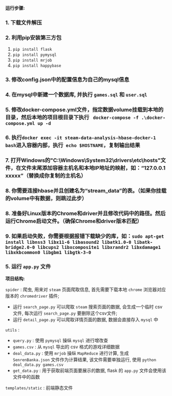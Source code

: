 **运行步骤:**

### 1. 下载文件解压

### 2. 利用pip安装第三方包

1. `pip install flask`
2. `pip install pymysql`
3. `pip install mrjob`
4. `pip install happybase`

### 3. 修改config.json中的配置信息为自己的mysql信息

### 4. 在mysql中新建一个数据库, 并执行 `games.sql` 和 `user.sql`

### 5. 修改docker-compose.yml文件，指定数据volume挂载到本地的目录，然后本地的项目根目录下执行 ` docker-compose -f .\docker-compose.yml up -d`

### 6. 执行`docker exec -it steam-data-analysis-hbase-docker-1 bash`进入容器内部，执行` echo $HOSTNAME`，复制输出结果

### 7. 打开Windows的"C:\Windows\System32\drivers\etc\hosts"文件，在文件末尾添加容器主机名和本地IP地址的映射，如：“127.0.0.1 xxxxx”（替换成你复制的主机名）

### 8. 你需要连接hbase并且创建名为“stream_data”的表。（如果你挂载的volume中有数据，则跳过此步）

### 8. 准备好Linux版本的Chrome和driver并且修改代码中的路径。然后运行Chrome启动文件。（确保Chrome和driver版本匹配）

### 9. 如果启动失败，你需要根据报错下载缺少的库，如：`sudo apt-get install libnss3 libx11-6 libasound2 libatk1.0-0 libatk-bridge2.0-0 libcups2 libxcomposite1 libxrandr2 libxdamage1 libxkbcommon0 libgbm1 libgtk-3-0`



### 5. 运行 `app.py` 文件



**项目结构:**

`spider` : 爬虫, 用来对 `steam` 页面爬取信息, 首先需要下载本地 `chrome` 浏览器对应版本的 `chromedriver` 插件; 

* 运行 `search_page.py` 可以爬取 `steam` 搜索页面的数据, 会生成一个临时 csv 文件, 每次运行 `search_page.py` 要删除这个csv文件; 
* 运行 `detail_page.py` 可以爬取详情页面的数据, 数据会直接存入 `mysql` 中



`utils` : 

* `query.py` : 使用 `pymysql` 操纵 `mysql` 进行增改查
* `games.csv` : 从 `mysql` 导出的 csv 格式的游戏详细数据
* `deal_data.py` : 使用 `mrjob` 操纵 `MapReduce` 进行计算, 生成 `SenrenBanka.json` 文件作为计算结果, 该文件需要单独运行, 使用 `python deal_data.py games.csv`
* `get_data.py` : 用于获取前端页面要展示的数据, flask 的 `app.py` 文件会使用该文件中的函数



`templates/static` : 前端静态文件


